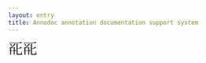 ```yaml
---
layout: entry
title: Annodoc annotation documentation support system
---
```




<span style="font-family:&#39;Tangut Yinchuan&#39;,&#39;Babelstone Tangut Wenhai&#39;; font-size: 22pt;">&#x17008;&#x17008;</span>

